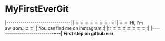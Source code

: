 # MyFirstEverGit
|--------------------------------|
|::::::::::::::::::::::::::::::::|
|:::::::::Hi, I'm aw_aom.::::::::|
|:You can find me on instragram.:|
|::::::::::::::::::::::::::::::::|
|--------------------------------|
**First step on github eiei**